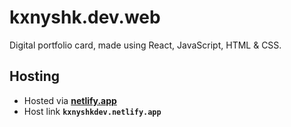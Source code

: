 # kxnyshk.dev.web
Digital portfolio card, made using React, JavaScript, HTML & CSS.

## Hosting
 - Hosted via [**netlify.app**](https://netlify.app)
 - Host link **`kxnyshkdev.netlify.app`**
